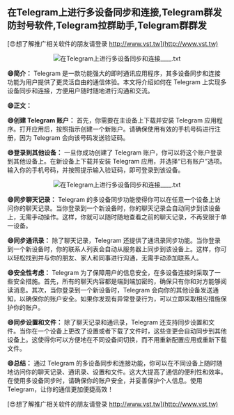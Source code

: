 ## **在Telegram上进行多设备同步和连接,Telegram群发防封号软件,Telegram拉群助手,Telegram群群发**

[😍想了解推广相关软件的朋友请登录 http://www.vst.tw](http://www.vst.tw)

 <center><img src="https://vst.tw/MP4/tuiguang/png/3.png" alt="在Telegram上进行多设备同步和连接____.txt"></center>

**😄简介：**
Telegram 是一款功能强大的即时通讯应用程序，其多设备同步和连接功能为用户提供了更灵活自由的通信体验。本文将介绍如何在 Telegram 上实现多设备同步和连接，方便用户随时随地进行沟通和交流。

**😄正文：**

**😄创建 Telegram 账户：**
首先，你需要在主设备上下载并安装 Telegram 应用程序。打开应用后，按照指示创建一个新账户。请确保使用有效的手机号码进行注册，因为 Telegram 会向该号码发送验证码。

**😄登录到其他设备：**
一旦你成功创建了 Telegram 账户，你可以将这个账户登录到其他设备上。在新设备上下载并安装 Telegram 应用，并选择“已有账户”选项。输入你的手机号码，并按照提示输入验证码，即可登录到该设备。

 <center><img src="https://vst.tw/MP4/tuiguang/png/8.png" alt="在Telegram上进行多设备同步和连接____.txt"></center>

**😄同步聊天记录：**
Telegram 的多设备同步功能使得你可以在任意一个设备上访问你的聊天记录。当你登录到一个新设备时，你的聊天记录会自动同步到该设备上，无需手动操作。这样，你就可以随时随地查看之前的聊天记录，不再受限于单一设备。

**😄同步通讯录：**
除了聊天记录，Telegram 还提供了通讯录同步功能。当你登录到一个新设备时，你的联系人列表会自动从服务器上同步到该设备上。这样，你可以轻松找到并与你的朋友、家人和同事进行沟通，无需手动添加联系人。

**😄安全性考虑：**
Telegram 为了保障用户的信息安全，在多设备连接时采取了一些安全措施。首先，所有的聊天内容都是端到端加密的，确保只有你和对方能够阅读消息。其次，当你登录到一个新设备时，Telegram 会向你的其他设备发送通知，以确保你的账户安全。如果你发现有异常登录行为，可以立即采取相应措施保护你的账户。

**😄同步设置和文件：**
除了聊天记录和通讯录，Telegram 还支持同步设置和文件。当你在一个设备上更改了设置或者下载了文件时，这些变更会自动同步到其他设备上。这使得你可以方便地在不同设备间切换，而不用重新配置应用或重新下载文件。

**😄总结：**
通过 Telegram 的多设备同步和连接功能，你可以在不同设备上随时随地访问你的聊天记录、通讯录、设置和文件。这大大提高了通信的便利性和效率。在使用多设备同步时，请确保你的账户安全，并妥善保护个人信息。使用 Telegram，让你的通信更加便捷高效！

[😍想了解推广相关软件的朋友请登录 http://www.vst.tw](http://www.vst.tw)




